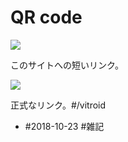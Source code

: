 # QR code

![](https://i.gyazo.com/f7f7b64a713e708a68760f619041e3d0.png)

このサイトへの短いリンク。

![](https://i.gyazo.com/dfd0236921d51fed061e0329935f19a2.png)

正式なリンク。#/vitroid 


* #2018-10-23 #雑記



